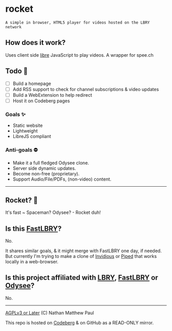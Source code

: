# rocket

``` text
A simple in browser, HTML5 player for videos hosted on the LBRY network
```

## How does it work?

Uses client side [libre](https://polarhive.ml/blog/free-libre-software) JavaScript to play videos. A wrapper for spee.ch

## Todo 🔨

- [ ] Build a homepage
- [ ] Add RSS support to check for channel subscriptions & video updates
- [ ] Build a WebExtension to help redirect
- [ ] Host it on Codeberg pages

### Goals ✨

- Static website
- Lightweight
- LibreJS compliant

### Anti-goals ⛔

- Make it a full fledged Odysee clone.
- Server side dynamic updates.
- Become non-free (proprietary).
- Support Audio/File/PDFs, (non-video) content.

---

## Rocket? 🚀

It's fast ~ Spaceman? Odysee? - Rocket duh!

## Is this [FastLBRY](https://www.notabug.org/jyamihud/FastLBRY-terminal)?

No.

It shares similar goals, & it might merge with FastLBRY one day, if needed. But currently I'm trying to make a clone of [Invidious](https://github.com/iv-org/invidious) or [Piped](https://github.com/TeamPiped/Piped/) that works locally in a web-browser.

## Is this project affiliated with [LBRY](https://lbry.org), [FastLBRY](https://www.notabug.org/jyamihud/FastLBRY-terminal) or [Odysee](https://odysee.com)?

No.

---
[AGPLv3 or Later](https://www.gnu.org/licenses/agpl-3.0.txt) (C) Nathan Matthew Paul

This repo is hosted on [Codeberg](https://polarhive.ml/knowledge) & on GitHub as a READ-ONLY mirror.
